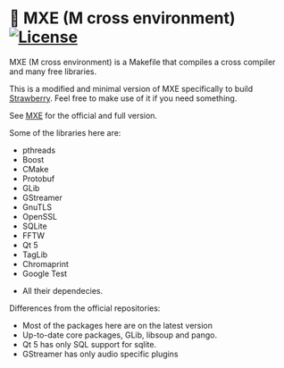 # :floppy_disk: MXE (M cross environment) [![License][license-badge]][license-page]

[license-page]: LICENSE.md
[license-badge]: https://img.shields.io/badge/License-MIT-brightgreen.svg

MXE (M cross environment) is a Makefile that compiles a cross compiler and many free libraries.

This is a modified and minimal version of MXE specifically to build [Strawberry](https://github.com/strawberrymusicplayer/strawberry).
Feel free to make use of it if you need something.

See [MXE](https://github.com/mxe/mxe) for the official and full version.

Some of the libraries here are:

  * pthreads
  * Boost
  * CMake
  * Protobuf
  * GLib
  * GStreamer
  * GnuTLS
  * OpenSSL
  * SQLite
  * FFTW
  * Qt 5
  * TagLib
  * Chromaprint
  * Google Test

+ All their dependecies.

Differences from the official repositories:

  * Most of the packages here are on the latest version
  * Up-to-date core packages, GLib, libsoup and pango.
  * Qt 5 has only SQL support for sqlite.
  * GStreamer has only audio specific plugins
